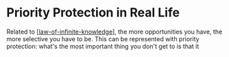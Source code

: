# Priority Protection in Real Life

Related to [[law-of-infinite-knowledge]], the more opportunities you have, the more selective you have to be. This can be represented with priority protection: what's the most important thing you don't get to
is that it

[//begin]: # "Autogenerated link references for markdown compatibility"
[law-of-infinite-knowledge]: law-of-infinite-knowledge "Law of Infinite Knowledge"
[//end]: # "Autogenerated link references"
